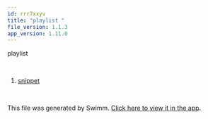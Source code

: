 ```yaml
---
id: rrr7xxyv
title: "playlist "
file_version: 1.1.3
app_version: 1.11.0
---
```


<!-- Intro - Do not remove this comment -->
playlist

<br/>

<!-- Steps - Do not remove this comment -->
1. [snippet](snippet.e3poyal8.sw.md)


<br/>

This file was generated by Swimm. [Click here to view it in the app](https://swimm-web-app.web.app/repos/Z2l0aHViJTNBJTNBTm9hUmVwbyUzQSUzQU5vYW96ZXI=/playlists/rrr7xxyv).
